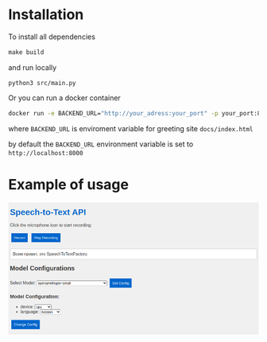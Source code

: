 # Installation
To install all dependencies

```python
make build
```


and run locally 
```
python3 src/main.py
```


Or you can run a docker container
```bash
docker run -e BACKEND_URL="http://your_adress:your_port" -p your_port:8000 dimkablin/speech2text_factory
```
where ```BACKEND_URL``` is enviroment variable for greeting site ```docs/index.html```

by default the ```BACKEND_URL``` environment variable is set to ```http://localhost:8000```


# Example of usage
![alt text](docs/src/image.png)